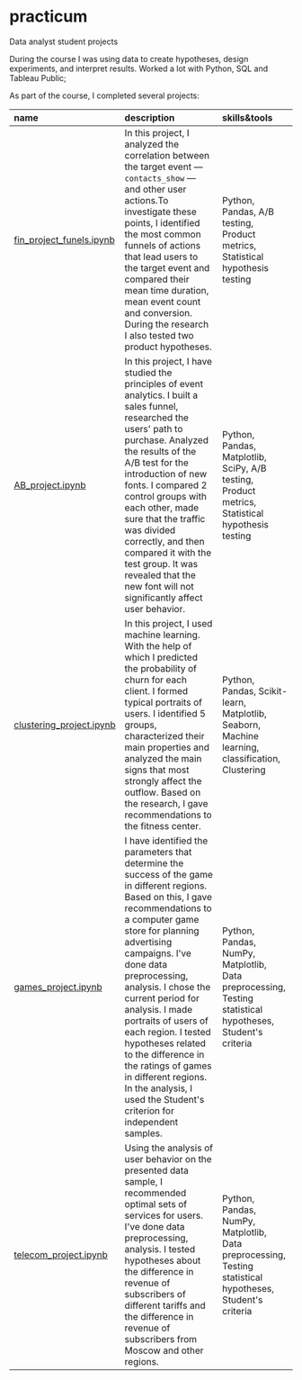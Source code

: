 # practicum
Data analyst student projects

During the course I was using data to create hypotheses, design experiments, and interpret results. Worked a lot with Python, SQL and Tableau Public;

As part of the course, I completed several projects:

| name | description | skills&tools |
| :-------------------- | :-------------------- |:--------------------|
| [fin_project_funels.ipynb](https://github.com/katmazi/practicum-projects/blob/main/fin_project_funels.ipynb "Practicum:") | In this project, I analyzed the correlation between the target event — `contacts_show` — and other user actions.To investigate these points, I identified the most common funnels of actions that lead users to the target event and compared their mean time duration, mean event count and conversion. During the research I also tested two product hypotheses. | Python, Pandas, A/B testing, Product metrics, Statistical hypothesis testing |
| [AB_project.ipynb](https://github.com/katmazi/practicum-projects/blob/main/AB_project.ipynb "Practicum:") | In this project, I have studied the principles of event analytics. I built a sales funnel, researched the users' path to purchase. Analyzed the results of the A/B test for the introduction of new fonts. I compared 2 control groups with each other, made sure that the traffic was divided correctly, and then compared it with the test group. It was revealed that the new font will not significantly affect user behavior. | Python, Pandas, Matplotlib, SciPy, A/B testing, Product metrics, Statistical hypothesis testing |
| [clustering_project.ipynb](https://github.com/katmazi/practicum-projects/blob/main/clustering_project.ipynb "Practicum:")  | In this project, I used machine learning. With the help of which I predicted the probability of churn for each client. I formed typical portraits of users. I identified 5 groups, characterized their main properties and analyzed the main signs that most strongly affect the outflow. Based on the research, I gave recommendations to the fitness center. | Python, Pandas, Scikit-learn, Matplotlib, Seaborn, Machine learning, classification, Clustering |
| [games_project.ipynb](https://github.com/katmazi/practicum-projects/blob/main/games_project.ipynb "Practicum:")| I have identified the parameters that determine the success of the game in different regions. Based on this, I gave recommendations to a computer game store for planning advertising campaigns. I've done data preprocessing, analysis. I chose the current period for analysis. I made portraits of users of each region. I tested hypotheses related to the difference in the ratings of games in different regions. In the analysis, I used the Student's criterion for independent samples. | Python, Pandas, NumPy, Matplotlib, Data preprocessing, Testing statistical hypotheses, Student's criteria |
| [telecom_project.ipynb](https://github.com/katmazi/practicum-projects/blob/main/telecom_project.ipynb "Practicum:")| Using the analysis of user behavior on the presented data sample, I recommended optimal sets of services for users. I've done data preprocessing, analysis. I tested hypotheses about the difference in revenue of subscribers of different tariffs and the difference in revenue of subscribers from Moscow and other regions. | Python, Pandas, NumPy, Matplotlib, Data preprocessing, Testing statistical hypotheses, Student's criteria |


